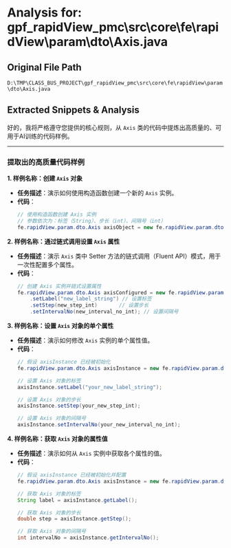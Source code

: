 # Analysis for: gpf_rapidView_pmc\src\core\fe\rapidView\param\dto\Axis.java

## Original File Path
`D:\TMP\CLASS_BUS_PROJECT\gpf_rapidView_pmc\src\core\fe\rapidView\param\dto\Axis.java`

## Extracted Snippets & Analysis
好的，我将严格遵守您提供的核心规则，从 `Axis` 类的代码中提炼出高质量的、可用于AI训练的代码样例。

---

### 提取出的高质量代码样例

**1. 样例名称：创建 `Axis` 对象**
*   **任务描述**：演示如何使用构造函数创建一个新的 `Axis` 实例。
*   **代码**：
    ```java
    // 使用构造函数创建 Axis 实例
    // 参数依次为：标签（String）、步长（int）、间隔号（int）
    fe.rapidView.param.dto.Axis axisObject = new fe.rapidView.param.dto.Axis("your_axis_label", your_step_value_int, your_interval_no_int);
    ```

**2. 样例名称：通过链式调用设置 `Axis` 属性**
*   **任务描述**：演示 `Axis` 类中 Setter 方法的链式调用（Fluent API）模式，用于一次性配置多个属性。
*   **代码**：
    ```java
    // 创建 Axis 实例并链式设置属性
    fe.rapidView.param.dto.Axis axisConfigured = new fe.rapidView.param.dto.Axis("initial_label_string", initial_step_int, initial_interval_no_int)
        .setLabel("new_label_string") // 设置标签
        .setStep(new_step_int)       // 设置步长
        .setIntervalNo(new_interval_no_int); // 设置间隔号
    ```

**3. 样例名称：设置 `Axis` 对象的单个属性**
*   **任务描述**：演示如何修改 `Axis` 实例的单个属性值。
*   **代码**：
    ```java
    // 假设 axisInstance 已经被初始化
    fe.rapidView.param.dto.Axis axisInstance = new fe.rapidView.param.dto.Axis("existing_label", existing_step_int, existing_interval_no_int);

    // 设置 Axis 对象的标签
    axisInstance.setLabel("your_new_label_string");

    // 设置 Axis 对象的步长
    axisInstance.setStep(your_new_step_int);

    // 设置 Axis 对象的间隔号
    axisInstance.setIntervalNo(your_new_interval_no_int);
    ```

**4. 样例名称：获取 `Axis` 对象的属性值**
*   **任务描述**：演示如何从 `Axis` 实例中获取各个属性的值。
*   **代码**：
    ```java
    // 假设 axisInstance 已经被初始化并配置
    fe.rapidView.param.dto.Axis axisInstance = new fe.rapidView.param.dto.Axis("example_label", 100, 5);

    // 获取 Axis 对象的标签
    String label = axisInstance.getLabel();

    // 获取 Axis 对象的步长
    double step = axisInstance.getStep();

    // 获取 Axis 对象的间隔号
    int intervalNo = axisInstance.getIntervalNo();
    ```